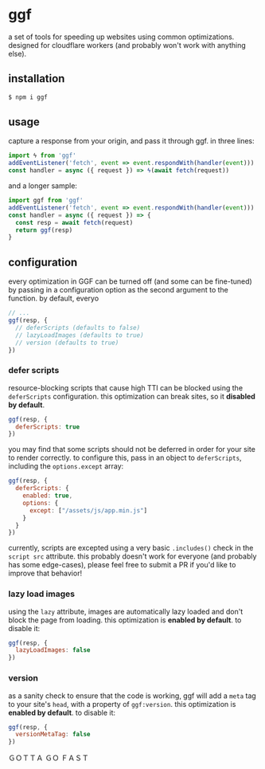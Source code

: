 # ggf

a set of tools for speeding up websites using common optimizations. designed for cloudflare workers (and probably won't work with anything else).

## installation

```sh
$ npm i ggf
```

## usage

capture a response from your origin, and pass it through ggf. in three lines:

```js
import ϟ from 'ggf'
addEventListener('fetch', event => event.respondWith(handler(event)))
const handler = async ({ request }) => ϟ(await fetch(request))
```

and a longer sample:

```js
import ggf from 'ggf'
addEventListener('fetch', event => event.respondWith(handler(event)))
const handler = async ({ request }) => {
  const resp = await fetch(request)
  return ggf(resp)
}
```

## configuration

every optimization in GGF can be turned off (and some can be fine-tuned) by passing in a configuration option as the second argument to the function. by default, everyo

```js
// ...
ggf(resp, {
  // deferScripts (defaults to false)
  // lazyLoadImages (defaults to true)
  // version (defaults to true)
})
```

### defer scripts

resource-blocking scripts that cause high TTI can be blocked using the `deferScripts` configuration. this optimization can break sites, so it **disabled by default**.

```js
ggf(resp, {
  deferScripts: true
})
```

you may find that some scripts should not be deferred in order for your site to render correctly. to configure this, pass in an object to `deferScripts`, including the `options.except` array:

```js
ggf(resp, {
  deferScripts: {
    enabled: true,
    options: {
      except: ["/assets/js/app.min.js"]
    }
  }
})
```

currently, scripts are excepted using a very basic `.includes()` check in the `script src` attribute. this probably doesn't work for everyone (and probably has some edge-cases), please feel free to submit a PR if you'd like to improve that behavior!

### lazy load images

using the `lazy` attribute, images are automatically lazy loaded and don't block the page from loading. this optimization is **enabled by default**. to disable it:

```js
ggf(resp, {
  lazyLoadImages: false
})
```

### version

as a sanity check to ensure that the code is working, ggf will add a `meta` tag to your site's `head`, with a property of `ggf:version`. this optimization is **enabled by default**. to disable it:

```js
ggf(resp, {
  versionMetaTag: false
})
```

ＧＯＴＴＡ ＧＯ ＦＡＳＴ